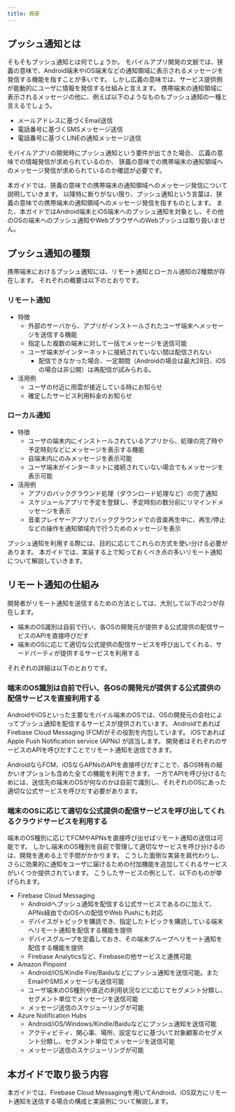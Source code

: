 ```yaml
---
title: 概要
---
```


## プッシュ通知とは

そもそもプッシュ通知とは何でしょうか。
モバイルアプリ開発の文脈では、狭義の意味で、Android端末やiOS端末などの通知領域に表示されるメッセージを発信する機能を指すことが多いです。
しかし広義の意味では、サービス提供側が能動的にユーザに情報を発信する仕組みと言えます。
携帯端末の通知領域に表示されるメッセージの他に、例えば以下のようなものもプッシュ通知の一種と言えるでしょう。

- メールアドレスに基づくEmail送信
- 電話番号に基づくSMSメッセージ送信
- 電話番号に基づくLINEの通知メッセージ送信

モバイルアプリの開発時にプッシュ通知という要件が出てきた場合、
広義の意味での情報発信が求められているのか、
狭義の意味での携帯端末の通知領域へのメッセージ発信が求められているのか確認が必要です。

本ガイドでは、狭義の意味での携帯端末の通知領域へのメッセージ発信について説明していきます。
以降特に断りがない限り、プッシュ通知という言葉は、狭義の意味での携帯端末の通知領域へのメッセージ発信を指すものとします。
また、本ガイドではAndroid端末とiOS端末へのプッシュ通知を対象とし、その他のOSの端末へのプッシュ通知やWebブラウザへのWebプッシュは取り扱いません。

## プッシュ通知の種類

携帯端末におけるプッシュ通知には、リモート通知とローカル通知の2種類が存在します。
それぞれの概要は以下のとおりです。

### リモート通知

- 特徴
    - 外部のサーバから、アプリがインストールされたユーザ端末へメッセージを送信する機能
    - 指定した複数の端末に対して一括でメッセージを送信可能
    - ユーザ端末がインターネットに接続されていない間は配信されない
        - 配信できなかった場合、一定期間（Androidの場合は最大28日、iOSの場合は非公開）は再配信が試みられる。
- 活用例
    - ユーザの付近に雨雲が接近している時にお知らせ
    - 確定したサービス利用料金のお知らせ

### ローカル通知

- 特徴
    - ユーザの端末内にインストールされているアプリから、処理の完了時や予定時刻などにメッセージを表示する機能
    - 自端末内にのみメッセージを表示可能
    - ユーザ端末がインターネットに接続されていない場合でもメッセージを表示可能
- 活用例
    - アプリのバックグラウンド処理（ダウンロード処理など）の完了通知
    - スケジュールアプリで予定を登録し、予定時刻の数分前にリマインドメッセージを表示
    - 音楽プレイヤーアプリでバックグラウンドでの音楽再生中に、再生/停止などの操作を通知領域内で行うためのメッセージを表示

プッシュ通知を利用する際には、目的に応じてこれらの方式を使い分ける必要があります。
本ガイドでは、実装する上で知っておくべき点の多いリモート通知について解説していきます。

## リモート通知の仕組み

開発者がリモート通知を送信するための方法としては、大別して以下の2つが存在します。

- 端末のOS識別は自前で行い、各OSの開発元が提供する公式提供の配信サービスのAPIを直接呼びだす
- 端末のOSに応じて適切な公式提供の配信サービスを呼び出してくれる、サードパーティが提供するサービスを利用する

それぞれの詳細は以下のとおりです。

### 端末のOS識別は自前で行い、各OSの開発元が提供する公式提供の配信サービスを直接利用する

AndroidやiOSといった主要なモバイル端末のOSでは、OSの開発元の会社によってプッシュ通知を配信するサービスが提供されています。
AndroidであればFirebase Cloud Messaging (FCM)がその役割を内包しています。
iOSであればApple Push Notification service (APNs) が該当します。
開発者はそれぞれのサービスのAPIを呼びだすことでリモート通知を送信できます。

AndroidならFCM、iOSならAPNsのAPIを直接呼びだすことで、各OS特有の細かいオプションも含めた全ての機能を利用できます。
一方でAPIを呼び分けるためには、送信先の端末のOSが何なのかは自前で識別し、それぞれのOSにあった適切な公式サービスを呼びだす必要があります。

### 端末のOSに応じて適切な公式提供の配信サービスを呼び出してくれるクラウドサービスを利用する

端末のOS種別に応じてFCMやAPNsを直接呼び出せばリモート通知の送信は可能です。
しかし端末のOS種別を自前で管理して適切なサービスを呼び分けるのは、開発を進める上で手間がかかります。
こうした面倒な実装を肩代わりし、さらに効果的に通知をユーザに届けるための付加機能を追加してくれるサービスがいくつか提供されています。
こうしたサービスの例として、以下のものが挙げられます。

- Firebase Cloud Messaging
  - Androidへプッシュ通知を配信する公式サービスであるのに加えて、APNs経由でのiOSへの配信やWeb Pushにも対応
  - デバイスがトピックを購読でき、指定したトピックを購読している端末へリモート通知を配信する機能を提供
  - デバイスグループを定義しておき、その端末グループへリモート通知を配信する機能を提供
  - Firebase Analyticsなど、Firebaseの他サービスと連携可能
- Amazon Pinpoint
  - Android/iOS/Kindle Fire/Baiduなどにプッシュ通知を送信可能。またEmailやSMSメッセージも送信可能
  - ユーザ端末のOS種別や直近の利用状況などに応じてセグメント分類し、セグメント単位でメッセージを送信可能
  - メッセージ送信のスケジューリングが可能
- Azure Notification Hubs
  - Android/iOS/Windows/Kindle/Baiduなどにプッシュ通知を送信可能
  - アクティビティ、関心事、場所、設定などに基づいて対象顧客のセグメント分類し、セグメント単位でメッセージを送信可能
  - メッセージ送信のスケジューリングが可能

## 本ガイドで取り扱う内容

本ガイドでは、Firebase Cloud Messagingを用いてAndroid、iOS双方にリモート通知を送信する場合の構成と実装例について解説します。
